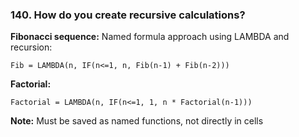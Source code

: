 ### 140. **How do you create recursive calculations?**

**Fibonacci sequence:**
Named formula approach using LAMBDA and recursion:

```
Fib = LAMBDA(n, IF(n<=1, n, Fib(n-1) + Fib(n-2)))

```

**Factorial:**

```
Factorial = LAMBDA(n, IF(n<=1, 1, n * Factorial(n-1)))

```

**Note:** Must be saved as named functions, not directly in cells
